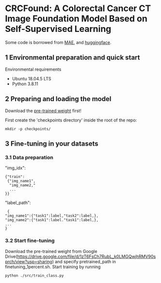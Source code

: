 # CRCFound: A Colorectal Cancer CT Image Foundation Model Based on Self-Supervised Learning

Some code is borrowed from [MAE](https://github.com/facebookresearch/mae), and [huggingface](https://huggingface.co/).


## 1 Environmental preparation and quick start
Environmental requirements
* Ubuntu 18.04.5 LTS
* Python 3.8.11
  
## 2 Preparing and loading the model
Download the [pre-trained weight](https://drive.google.com/file/d/1zT6FsCh7RubL_k0LMGQwjhRMV90sprch/view?usp=sharing) first!

First create the 'checkpoints directory' inside the root of the repo:
```
mkdir -p checkpoints/
```
## 3 Fine-tuning in your datasets
### 3.1 Data preparation
"img_idx":
```
{"train":
 {"img_name1",
  "img_name2,"
  ...
}}
```
"label_path":
```
 {
"img_name1":{"task1":label,"task2":label,},
"img_name2":{"task1":label."task1":label,},
...
}
```
### 3.2 Start fine-tuning
Download the pre-trained weight from Google Drive(https://drive.google.com/file/d/1zT6FsCh7RubL_k0LMGQwjhRMV90sprch/view?usp=sharing) and specify pretrained_path in finetuning_1percent.sh.
Start training by running
```
python ./src/train_class.py
```  
